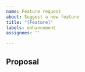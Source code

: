 ```yaml
---
name: Feature request
about: Suggest a new feature
title: "[Feature]"
labels: enhancement
assignees: ''

---
```


<!-- Please describe the issue you're facing. -->


## **Proposal**
<!-- A clear and concise description of what you want to happen. -->
